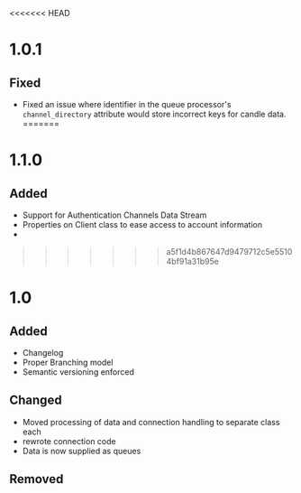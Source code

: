 <<<<<<< HEAD
# 1.0.1

## Fixed
- Fixed an issue where identifier in the queue processor's `channel_directory` attribute would store incorrect keys for candle data. 
=======
# 1.1.0

## Added
- Support for Authentication Channels Data Stream
- Properties on Client class to ease access to account information
- 
>>>>>>> a5f1d4b867647d9479712c5e55104bf91a31b95e

# 1.0

## Added
- Changelog
- Proper Branching model
- Semantic versioning enforced

## Changed
- Moved processing of data and connection handling to separate class each
- rewrote connection code
- Data is now supplied as queues


## Removed
